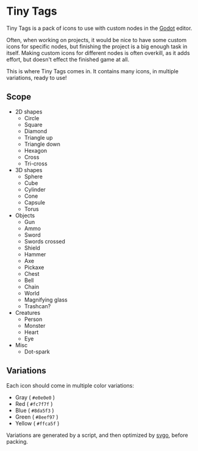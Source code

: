 # Tiny Tags

Tiny Tags is a pack of icons to use with custom nodes in the [Godot] editor.

Often, when working on projects, it would be nice to have some custom icons for
specific nodes, but finishing the project is a big enough task in itself.
Making custom icons for different nodes is often overkill, as it adds effort,
but doesn't effect the finished game at all.

This is where Tiny Tags comes in. It contains many icons, in multiple
variations, ready to use!

## Scope

* 2D shapes
    * Circle
    * Square
    * Diamond
    * Triangle up
    * Triangle down
    * Hexagon
    * Cross
    * Tri-cross
* 3D shapes
    * Sphere
    * Cube
    * Cylinder
    * Cone
    * Capsule
    * Torus
* Objects
    * Gun
    * Ammo
    * Sword
    * Swords crossed
    * Shield
    * Hammer
    * Axe
    * Pickaxe
    * Chest
    * Bell
    * Chain
    * World
    * Magnifying glass
    * Trashcan?
* Creatures
    * Person
    * Monster
    * Heart
    * Eye
* Misc
    * Dot-spark

## Variations

Each icon should come in multiple color variations:

* Gray ( `#e0e0e0` )
* Red ( `#fc7f7f` )
* Blue ( `#8da5f3` )
* Green ( `#8eef97` )
* Yellow ( `#ffca5f` )

Variations are generated by a script, and then optimized by [svgo], before
packing.

[Godot]: https://godotengine.org/
[svgo]: https://svgo.dev/
